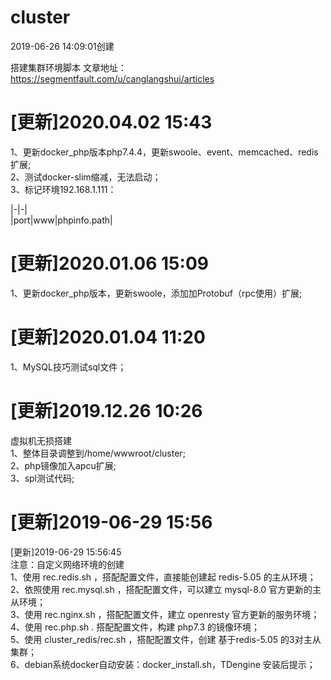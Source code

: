 # cluster
2019-06-26 14:09:01创建  
  
搭建集群环境脚本
文章地址：https://segmentfault.com/u/canglangshui/articles 

[更新]2020.04.02 15:43  
=======
1、更新docker_php版本php7.4.4，更新swoole、event、memcached、redis扩展;  
2、测试docker-slim缩减，无法启动；  
3、标记环境192.168.1.111：  

|-|-|  
|port|www\|phpinfo.path|


[更新]2020.01.06 15:09  
=======
1、更新docker_php版本，更新swoole，添加加Protobuf（rpc使用）扩展;

[更新]2020.01.04 11:20  
=======
1、MySQL技巧测试sql文件；  

[更新]2019.12.26 10:26  
=======
虚拟机无损搭建  
1、整体目录调整到/home/wwwroot/cluster;  
2、php镜像加入apcu扩展;  
3、spl测试代码;   

[更新]2019-06-29 15:56  
=======
[更新]2019-06-29 15:56:45  
注意：自定义网络环境的创建  
1、使用 rec.redis.sh ，搭配配置文件，直接能创建起 redis-5.05 的主从环境；  
2、依照使用 rec.mysql.sh ，搭配配置文件，可以建立 mysql-8.0 官方更新的主从环境；  
3、使用 rec.nginx.sh ，搭配配置文件，建立 openresty 官方更新的服务环境；  
4、使用 rec.php.sh . 搭配配置文件，构建 php7.3 的镜像环境；  
5、使用 cluster_redis/rec.sh ，搭配配置文件，创建 基于redis-5.05 的3对主从集群；  
6、debian系统docker自动安装：docker_install.sh，TDengine 安装后提示； 


